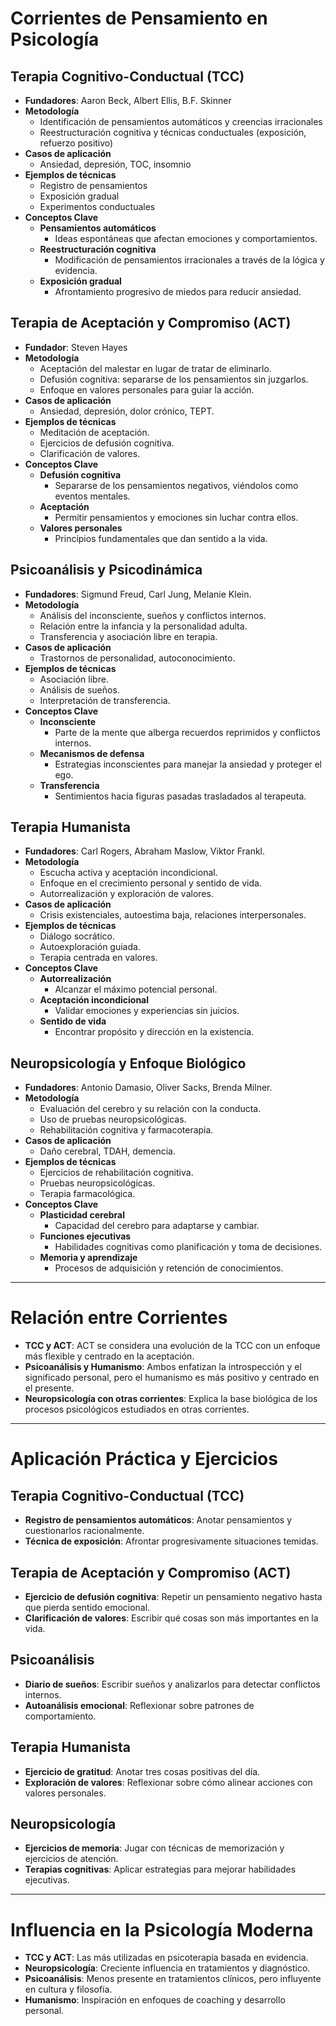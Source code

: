 # Corrientes de Pensamiento en Psicología

## Terapia Cognitivo-Conductual (TCC)
- **Fundadores**: Aaron Beck, Albert Ellis, B.F. Skinner
- **Metodología**
  - Identificación de pensamientos automáticos y creencias irracionales
  - Reestructuración cognitiva y técnicas conductuales (exposición, refuerzo positivo)
- **Casos de aplicación**
  - Ansiedad, depresión, TOC, insomnio
- **Ejemplos de técnicas**
  - Registro de pensamientos
  - Exposición gradual
  - Experimentos conductuales
- **Conceptos Clave**
  - **Pensamientos automáticos**
    - Ideas espontáneas que afectan emociones y comportamientos.
  - **Reestructuración cognitiva**
    - Modificación de pensamientos irracionales a través de la lógica y evidencia.
  - **Exposición gradual**
    - Afrontamiento progresivo de miedos para reducir ansiedad.

## Terapia de Aceptación y Compromiso (ACT)
- **Fundador**: Steven Hayes
- **Metodología**
  - Aceptación del malestar en lugar de tratar de eliminarlo.
  - Defusión cognitiva: separarse de los pensamientos sin juzgarlos.
  - Enfoque en valores personales para guiar la acción.
- **Casos de aplicación**
  - Ansiedad, depresión, dolor crónico, TEPT.
- **Ejemplos de técnicas**
  - Meditación de aceptación.
  - Ejercicios de defusión cognitiva.
  - Clarificación de valores.
- **Conceptos Clave**
  - **Defusión cognitiva**
    - Separarse de los pensamientos negativos, viéndolos como eventos mentales.
  - **Aceptación**
    - Permitir pensamientos y emociones sin luchar contra ellos.
  - **Valores personales**
    - Principios fundamentales que dan sentido a la vida.

## Psicoanálisis y Psicodinámica
- **Fundadores**: Sigmund Freud, Carl Jung, Melanie Klein.
- **Metodología**
  - Análisis del inconsciente, sueños y conflictos internos.
  - Relación entre la infancia y la personalidad adulta.
  - Transferencia y asociación libre en terapia.
- **Casos de aplicación**
  - Trastornos de personalidad, autoconocimiento.
- **Ejemplos de técnicas**
  - Asociación libre.
  - Análisis de sueños.
  - Interpretación de transferencia.
- **Conceptos Clave**
  - **Inconsciente**
    - Parte de la mente que alberga recuerdos reprimidos y conflictos internos.
  - **Mecanismos de defensa**
    - Estrategias inconscientes para manejar la ansiedad y proteger el ego.
  - **Transferencia**
    - Sentimientos hacia figuras pasadas trasladados al terapeuta.

## Terapia Humanista
- **Fundadores**: Carl Rogers, Abraham Maslow, Viktor Frankl.
- **Metodología**
  - Escucha activa y aceptación incondicional.
  - Enfoque en el crecimiento personal y sentido de vida.
  - Autorrealización y exploración de valores.
- **Casos de aplicación**
  - Crisis existenciales, autoestima baja, relaciones interpersonales.
- **Ejemplos de técnicas**
  - Diálogo socrático.
  - Autoexploración guiada.
  - Terapia centrada en valores.
- **Conceptos Clave**
  - **Autorrealización**
    - Alcanzar el máximo potencial personal.
  - **Aceptación incondicional**
    - Validar emociones y experiencias sin juicios.
  - **Sentido de vida**
    - Encontrar propósito y dirección en la existencia.

## Neuropsicología y Enfoque Biológico
- **Fundadores**: Antonio Damasio, Oliver Sacks, Brenda Milner.
- **Metodología**
  - Evaluación del cerebro y su relación con la conducta.
  - Uso de pruebas neuropsicológicas.
  - Rehabilitación cognitiva y farmacoterapia.
- **Casos de aplicación**
  - Daño cerebral, TDAH, demencia.
- **Ejemplos de técnicas**
  - Ejercicios de rehabilitación cognitiva.
  - Pruebas neuropsicológicas.
  - Terapia farmacológica.
- **Conceptos Clave**
  - **Plasticidad cerebral**
    - Capacidad del cerebro para adaptarse y cambiar.
  - **Funciones ejecutivas**
    - Habilidades cognitivas como planificación y toma de decisiones.
  - **Memoria y aprendizaje**
    - Procesos de adquisición y retención de conocimientos.

---

# Relación entre Corrientes
- **TCC y ACT**: ACT se considera una evolución de la TCC con un enfoque más flexible y centrado en la aceptación.
- **Psicoanálisis y Humanismo**: Ambos enfatizan la introspección y el significado personal, pero el humanismo es más positivo y centrado en el presente.
- **Neuropsicología con otras corrientes**: Explica la base biológica de los procesos psicológicos estudiados en otras corrientes.

---

# Aplicación Práctica y Ejercicios
## Terapia Cognitivo-Conductual (TCC)
- **Registro de pensamientos automáticos**: Anotar pensamientos y cuestionarlos racionalmente.
- **Técnica de exposición**: Afrontar progresivamente situaciones temidas.

## Terapia de Aceptación y Compromiso (ACT)
- **Ejercicio de defusión cognitiva**: Repetir un pensamiento negativo hasta que pierda sentido emocional.
- **Clarificación de valores**: Escribir qué cosas son más importantes en la vida.

## Psicoanálisis
- **Diario de sueños**: Escribir sueños y analizarlos para detectar conflictos internos.
- **Autoanálisis emocional**: Reflexionar sobre patrones de comportamiento.

## Terapia Humanista
- **Ejercicio de gratitud**: Anotar tres cosas positivas del día.
- **Exploración de valores**: Reflexionar sobre cómo alinear acciones con valores personales.

## Neuropsicología
- **Ejercicios de memoria**: Jugar con técnicas de memorización y ejercicios de atención.
- **Terapias cognitivas**: Aplicar estrategias para mejorar habilidades ejecutivas.

---

# Influencia en la Psicología Moderna
- **TCC y ACT**: Las más utilizadas en psicoterapia basada en evidencia.
- **Neuropsicología**: Creciente influencia en tratamientos y diagnóstico.
- **Psicoanálisis**: Menos presente en tratamientos clínicos, pero influyente en cultura y filosofía.
- **Humanismo**: Inspiración en enfoques de coaching y desarrollo personal.

